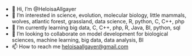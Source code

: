 - 👋 Hi, I’m @HeloisaAllgayer
- 👀 I’m interested in science, evolution, molecular biology, little mammals, wolves, atlantic forest, grassland, data science, R, python, C, C++, php
- 🌱 I’m currently learning big data, C, C++, php, R, Java, BI, python, sql
- 💞️ I’m looking to collaborate on model development for biological sciences, machine learning, big data, data analysis, BI 
- 📫 How to reach me heloisaallgayer@gmail.com

<!---
HeloisaAllgayer/HeloisaAllgayer is a ✨ special ✨ repository because its `README.md` (this file) appears on your GitHub profile.
You can click the Preview link to take a look at your changes.
--->
